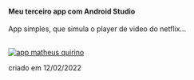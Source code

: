 #### Meu terceiro app com Android Studio
App simples, que simula o player de video do netflix...
##
[![app matheus quirino](https://media.discordapp.net/attachments/598502208908165120/942235127453478922/unknown.png?width=1440&height=900 "app matheus quirino")](https://media.discordapp.net/attachments/598502208908165120/942235127453478922/unknown.png?width=1440&height=900 "app matheus quirino")

criado em 12/02/2022 